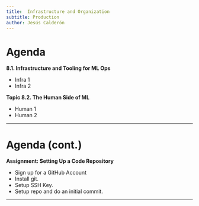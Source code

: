 ```yaml
---
title:  Infrastructure and Organization
subtitle: Production
author: Jesús Calderón
---
```




# Agenda

**8.1. Infrastructure and Tooling for ML Ops**
	
+ Infra 1
+ Infra 2
	
**Topic 8.2. The Human Side of ML**
	
+ Human 1
+ Human 2

---

# Agenda (cont.)

**Assignment: Setting Up a Code Repository**

 + Sign up for a GitHub Account
 + Install git.
 + Setup SSH Key.
 + Setup repo and do an initial commit.

---